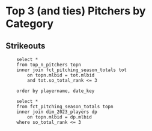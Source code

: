 # Top 3 (and ties) Pitchers by Category

## Strikeouts

```top3so
    select *
    from top_n_pitchers topn
    inner join fct_pitching_season_totals tot
        on topn.mlbid = tot.mlbid
        and tot.so_total_rank <= 3

    order by playername, date_key

```

```top3sotot
    select *
    from fct_pitching_season_totals topn
    inner join dim_2023_players dp
        on topn.mlbid = dp.mlbid
    where so_total_rank <= 3
```

<LineChart
    data={top3so}
    x=date_key
    y=cumulative_so
    series=playername
    lineWidth=4
/>


